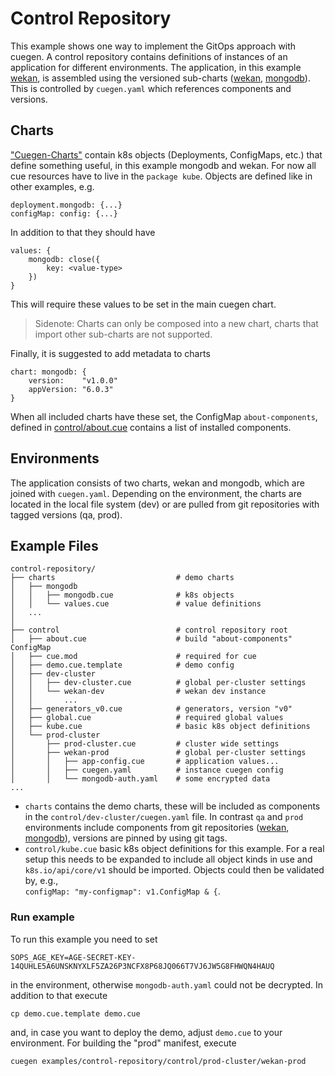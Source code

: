 # Control Repository

This example shows one way to implement the GitOps approach with cuegen.
A control repository contains definitions of instances of an application for
different environments. The application, in this example [wekan][wekan], is
assembled using the versioned sub-charts ([wekan][wekanChart], [mongodb][mongodbChart]).
This is controlled by `cuegen.yaml` which references components and versions.


## Charts

["Cuegen-Charts"](charts) contain k8s objects (Deployments, ConfigMaps, etc.) that
define something useful, in this example mongodb and wekan. For now all cue resources
have to live in the `package kube`. Objects are defined like in other examples, e.g.

    deployment.mongodb: {...}
    configMap: config: {...}

In addition to that they should have

    values: {
        mongodb: close({
            key: <value-type>
        })
    }

This will require these values to be set in the main cuegen chart.

>Sidenote: Charts can only be composed into a new chart, charts that import
other sub-charts are not supported.

Finally, it is suggested to add metadata to charts

    chart: mongodb: {
        version:    "v1.0.0"
        appVersion: "6.0.3"
    }

When all included charts have these set, the ConfigMap `about-components`, defined
in [control/about.cue](control/about.cue) contains a list of installed components.

## Environments

The application consists of two charts, wekan and mongodb, which are joined with
`cuegen.yaml`. Depending on the environment, the charts are located in the local
file system (dev) or are pulled from git repositories with tagged versions
(qa, prod).

## Example Files

    control-repository/
    ├── charts                           # demo charts
    │   ├── mongodb
    │   │   ├── mongodb.cue              # k8s objects
    │   │   └── values.cue               # value definitions
    │   ...
    │
    ├── control                          # control repository root
    │   ├── about.cue                    # build "about-components" ConfigMap
    │   ├── cue.mod                      # required for cue
    │   ├── demo.cue.template            # demo config
    │   ├── dev-cluster
    │   │   ├── dev-cluster.cue          # global per-cluster settings
    │   │   └── wekan-dev                # wekan dev instance
    │   │       ...
    │   ├── generators_v0.cue            # generators, version "v0"
    │   ├── global.cue                   # required global values
    │   ├── kube.cue                     # basic k8s object definitions
    │   └── prod-cluster
    │       ├── prod-cluster.cue         # cluster wide settings
    │       ├── wekan-prod               # global per-cluster settings
    │       │   ├── app-config.cue       # application values...
    │       │   ├── cuegen.yaml          # instance cuegen config
    │       │   └── mongodb-auth.yaml    # some encrypted data
    ...

*  `charts` contains the demo charts, these will be included as components in the
   `control/dev-cluster/cuegen.yaml` file. In contrast `qa` and `prod`
   environments include components from git repositories ([wekan][wekanChart],
   [mongodb][mongodbChart]), versions are pinned by using git tags.
*  `control/kube.cue` basic k8s object definitions for this example. For a real setup
   this needs to be expanded to include all object kinds in use and `k8s.io/api/core/v1`
   should be imported. Objects could then be validated by, e.g.,<br>
   `configMap: "my-configmap": v1.ConfigMap & {`.


### Run example
To run this example you need to set

    SOPS_AGE_KEY=AGE-SECRET-KEY-14QUHLE5A6UNSKNYXLF5ZA26P3NCFX8P68JQ066T7VJ6JW5G8FHWQN4HAUQ

in the environment, otherwise `mongodb-auth.yaml` could not be decrypted. In addition to
that execute

    cp demo.cue.template demo.cue

and, in case you want to deploy the demo, adjust `demo.cue` to your environment. For building
the "prod" manifest, execute

    cuegen examples/control-repository/control/prod-cluster/wekan-prod


[mongodbChart]: https://github.com/nxcc/cuegen-example-mongodb
[wekanChart]: https://github.com/nxcc/cuegen-example-wekan
[wekan]: https://wekan.github.io/
